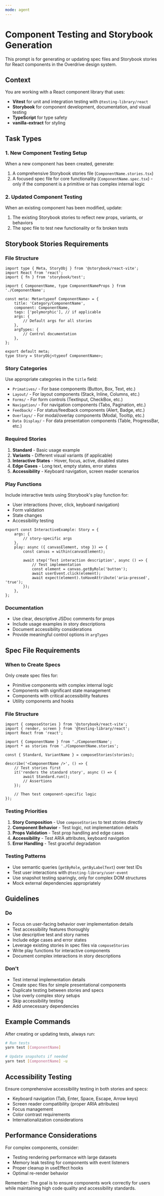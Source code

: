 ```yaml
---
mode: agent
---
```


# Component Testing and Storybook Generation

This prompt is for generating or updating spec files and Storybook stories for
React components in the Overdrive design system.

## Context

You are working with a React component library that uses:

- **Vitest** for unit and integration testing with `@testing-library/react`
- **Storybook** for component development, documentation, and visual testing
- **TypeScript** for type safety
- **vanilla-extract** for styling

## Task Types

### 1. New Component Testing Setup

When a new component has been created, generate:

1. A comprehensive Storybook stories file (`ComponentName.stories.tsx`)
2. A focused spec file for core functionality (`ComponentName.spec.tsx`) - only
   if the component is a primitive or has complex internal logic

### 2. Updated Component Testing

When an existing component has been modified, update:

1. The existing Storybook stories to reflect new props, variants, or behaviors
2. The spec file to test new functionality or fix broken tests

## Storybook Stories Requirements

### File Structure

```tsx
import type { Meta, StoryObj } from '@storybook/react-vite';
import React from 'react';
import { fn } from 'storybook/test';

import { ComponentName, type ComponentNameProps } from './ComponentName';

const meta: Meta<typeof ComponentName> = {
	title: 'Category/ComponentName',
	component: ComponentName,
	tags: ['polymorphic'], // if applicable
	args: {
		// Default args for all stories
	},
	argTypes: {
		// Control documentation
	},
};

export default meta;
type Story = StoryObj<typeof ComponentName>;
```

### Story Categories

Use appropriate categories in the `title` field:

- `Primatives/` - For base components (Button, Box, Text, etc.)
- `Layout/` - For layout components (Stack, Inline, Columns, etc.)
- `Forms/` - For form controls (TextInput, CheckBox, etc.)
- `Navigation/` - For navigation components (Tabs, Pagination, etc.)
- `Feedback/` - For status/feedback components (Alert, Badge, etc.)
- `Overlays/` - For modal/overlay components (Modal, Tooltip, etc.)
- `Data Display/` - For data presentation components (Table, ProgressBar, etc.)

### Required Stories

1. **Standard** - Basic usage example
2. **Variants** - Different visual variants (if applicable)
3. **Interactive States** - Hover, focus, active, disabled states
4. **Edge Cases** - Long text, empty states, error states
5. **Accessibility** - Keyboard navigation, screen reader scenarios

### Play Functions

Include interactive tests using Storybook's play function for:

- User interactions (hover, click, keyboard navigation)
- Form validation
- State changes
- Accessibility testing

```tsx
export const InteractiveExample: Story = {
	args: {
		// story-specific args
	},
	play: async ({ canvasElement, step }) => {
		const canvas = within(canvasElement);

		await step('Test interaction description', async () => {
			// Test implementation
			const element = canvas.getByRole('button');
			await userEvent.click(element);
			await expect(element).toHaveAttribute('aria-pressed', 'true');
		});
	},
};
```

### Documentation

- Use clear, descriptive JSDoc comments for props
- Include usage examples in story descriptions
- Document accessibility considerations
- Provide meaningful control options in `argTypes`

## Spec File Requirements

### When to Create Specs

Only create spec files for:

- Primitive components with complex internal logic
- Components with significant state management
- Components with critical accessibility features
- Utility components and hooks

### File Structure

```tsx
import { composeStories } from '@storybook/react-vite';
import { render, screen } from '@testing-library/react';
import React from 'react';

import { ComponentName } from './ComponentName';
import * as stories from './ComponentName.stories';

const { Standard, VariantName } = composeStories(stories);

describe('<ComponentName />', () => {
	// Test stories first
	it('renders the standard story', async () => {
		await Standard.run();
		// Assertions
	});

	// Then test component-specific logic
});
```

### Testing Priorities

1. **Story Composition** - Use `composeStories` to test stories directly
2. **Component Behavior** - Test logic, not implementation details
3. **Props Validation** - Test prop handling and edge cases
4. **Accessibility** - Test ARIA attributes, keyboard navigation
5. **Error Handling** - Test graceful degradation

### Testing Patterns

- Use semantic queries (`getByRole`, `getByLabelText`) over test IDs
- Test user interactions with `@testing-library/user-event`
- Use snapshot testing sparingly, only for complex DOM structures
- Mock external dependencies appropriately

## Guidelines

### Do

- Focus on user-facing behavior over implementation details
- Test accessibility features thoroughly
- Use descriptive test and story names
- Include edge cases and error states
- Leverage existing stories in spec files via `composeStories`
- Write play functions for interactive components
- Document complex interactions in story descriptions

### Don't

- Test internal implementation details
- Create spec files for simple presentational components
- Duplicate testing between stories and specs
- Use overly complex story setups
- Skip accessibility testing
- Add unnecessary dependencies

## Example Commands

After creating or updating tests, always run:

```bash
# Run tests
yarn test [ComponentName]

# Update snapshots if needed
yarn test [ComponentName] -u
```

## Accessibility Testing

Ensure comprehensive accessibility testing in both stories and specs:

- Keyboard navigation (Tab, Enter, Space, Escape, Arrow keys)
- Screen reader compatibility (proper ARIA attributes)
- Focus management
- Color contrast requirements
- Internationalization considerations

## Performance Considerations

For complex components, consider:

- Testing rendering performance with large datasets
- Memory leak testing for components with event listeners
- Proper cleanup in useEffect hooks
- Optimal re-render behavior

Remember: The goal is to ensure components work correctly for users while
maintaining high code quality and accessibility standards.
